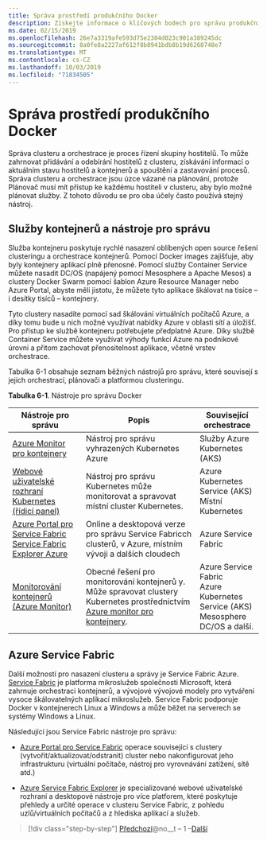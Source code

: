 ```yaml
---
title: Správa prostředí produkčního Docker
description: Získejte informace o klíčových bodech pro správu produkčního prostředí založeného na kontejneru.
ms.date: 02/15/2019
ms.openlocfilehash: 26e7a3319afe593d75e2384d023c901a389245dc
ms.sourcegitcommit: 8a0fe8a2227af612f8b8941bdb8b19d6268748e7
ms.translationtype: MT
ms.contentlocale: cs-CZ
ms.lasthandoff: 10/03/2019
ms.locfileid: "71834505"
---
```

# <a name="manage-production-docker-environments"></a>Správa prostředí produkčního Docker

Správa clusteru a orchestrace je proces řízení skupiny hostitelů. To může zahrnovat přidávání a odebírání hostitelů z clusteru, získávání informací o aktuálním stavu hostitelů a kontejnerů a spouštění a zastavování procesů. Správa clusteru a orchestrace jsou úzce vázané na plánování, protože Plánovač musí mít přístup ke každému hostiteli v clusteru, aby bylo možné plánovat služby. Z tohoto důvodu se pro oba účely často používá stejný nástroj.

## <a name="container-service-and-management-tools"></a>Služby kontejnerů a nástroje pro správu

Služba kontejneru poskytuje rychlé nasazení oblíbených open source řešení clusteringu a orchestrace kontejnerů. Pomocí Docker images zajišťuje, aby byly kontejnery aplikací plně přenosné. Pomocí služby Container Service můžete nasadit DC/OS (napájený pomocí Mesosphere a Apache Mesos) a clustery Docker Swarm pomocí šablon Azure Resource Manager nebo Azure Portal, abyste měli jistotu, že můžete tyto aplikace škálovat na tisíce – i desítky tisíců – kontejnery.

Tyto clustery nasadíte pomocí sad škálování virtuálních počítačů Azure, a díky tomu bude u nich možné využívat nabídky Azure v oblasti sítí a úložišť. Pro přístup ke službě kontejneru potřebujete předplatné Azure. Díky službě Container Service můžete využívat výhody funkcí Azure na podnikové úrovni a přitom zachovat přenositelnost aplikace, včetně vrstev orchestrace.

Tabulka 6-1 obsahuje seznam běžných nástrojů pro správu, které souvisejí s jejich orchestrací, plánovači a platformou clusteringu.

**Tabulka 6-1**. Nástroje pro správu Docker

| Nástroje pro správu | Popis | Související orchestrace |
|------------------|-------------|-----------------------|
| [Azure Monitor pro kontejnery](https://docs.microsoft.com/azure/monitoring/monitoring-container-insights-overview) | Nástroj pro správu vyhrazených Kubernetes Azure | Služby Azure Kubernetes (AKS) |
| [Webové uživatelské rozhraní Kubernetes (řídicí panel)](https://kubernetes.io/docs/tasks/access-application-cluster/web-ui-dashboard/) | Nástroj pro správu Kubernetes může monitorovat a spravovat místní cluster Kubernetes. | Azure Kubernetes Service (AKS)<br/>Místní Kubernetes |
| [Azure Portal pro Service Fabric](https://docs.microsoft.com/azure/service-fabric/service-fabric-cluster-creation-via-portal)<br/>[Service Fabric Explorer Azure](https://docs.microsoft.com/azure/service-fabric/service-fabric-visualizing-your-cluster) | Online a desktopová verze pro správu Service Fabricch clusterů, v Azure, místním vývoji a dalších cloudech | Azure Service Fabric |
| [Monitorování kontejnerů (Azure Monitor)](https://docs.microsoft.com/azure/azure-monitor/insights/containers) | Obecné řešení pro monitorování kontejnerů y. Může spravovat clustery Kubernetes prostřednictvím [Azure monitor pro kontejnery](https://docs.microsoft.com/azure/monitoring/monitoring-container-insights-overview). | Azure Service Fabric<br/>Azure Kubernetes Service (AKS)<br/>Mesosphere DC/OS a další. |

## <a name="azure-service-fabric"></a>Azure Service Fabric

Další možností pro nasazení clusteru a správy je Service Fabric Azure. [Service Fabric](https://azure.microsoft.com/services/service-fabric/) je platforma mikroslužeb společnosti Microsoft, která zahrnuje orchestraci kontejnerů, a vývojové vývojové modely pro vytváření vysoce škálovatelných aplikací mikroslužeb. Service Fabric podporuje Docker v kontejnerech Linux a Windows a může běžet na serverech se systémy Windows a Linux.

Následující jsou Service Fabric nástroje pro správu:

- [Azure Portal pro Service Fabric](https://docs.microsoft.com/azure/service-fabric/service-fabric-cluster-creation-via-portal) operace související s clustery (vytvořit/aktualizovat/odstranit) cluster nebo nakonfigurovat jeho infrastrukturu (virtuální počítače, nástroj pro vyrovnávání zatížení, sítě atd.)

- [Azure Service Fabric Explorer](https://docs.microsoft.com/azure/service-fabric/service-fabric-visualizing-your-cluster) je specializované webové uživatelské rozhraní a desktopové nástroje pro více platforem, které poskytuje přehledy a určité operace v clusteru Service Fabric, z pohledu uzlů/virtuálních počítačů a z hlediska aplikací a služeb.

>[!div class="step-by-step"]
>[Předchozí](run-microservices-based-applications-in-production.md)@no__t – 1 –[Další](monitor-containerized-application-services.md)
